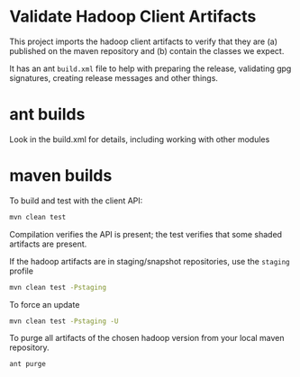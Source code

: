 # Validate Hadoop Client Artifacts

This project imports the hadoop client artifacts to verify that they are (a) published on the maven repository and (b) contain the classes we expect.

It has an ant `build.xml` file to help with preparing the release,
validating gpg signatures, creating release messages and other things.

# ant builds

Look in the build.xml for details, including working with other modules





# maven builds

To build and test with the client API:

```bash
mvn clean test 
```

Compilation verifies the API is present; the
test verifies that some shaded artifacts are present.

If the hadoop artifacts are in staging/snapshot repositories,
use the `staging` profile

```bash
mvn clean test -Pstaging
```

To force an update

```bash
mvn clean test -Pstaging -U
```

To purge all artifacts of the chosen hadoop version from your local maven repository.

```bash
ant purge
```


